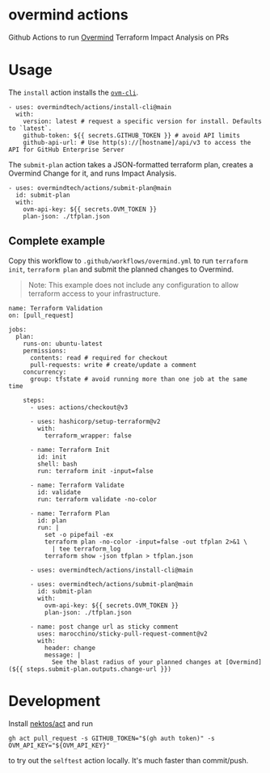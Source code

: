 # overmind actions

Github Actions to run [Overmind](https://overmind.tech/) Terraform Impact Analysis on PRs

# Usage

The `install` action installs the [`ovm-cli`](https://github.com/overmindtech/ovm-cli).

```
- uses: overmindtech/actions/install-cli@main
  with:
    version: latest # request a specific version for install. Defaults to `latest`.
    github-token: ${{ secrets.GITHUB_TOKEN }} # avoid API limits
    github-api-url: # Use http(s)://[hostname]/api/v3 to access the API for GitHub Enterprise Server
```

The `submit-plan` action takes a JSON-formatted terraform plan, creates a Overmind Change for it, and runs Impact Analysis.

```
- uses: overmindtech/actions/submit-plan@main
  id: submit-plan
  with:
    ovm-api-key: ${{ secrets.OVM_TOKEN }}
    plan-json: ./tfplan.json
```

## Complete example

Copy this workflow to `.github/workflows/overmind.yml` to run `terraform init`, `terraform plan` and submit the planned changes to Overmind.

> Note: This example does not include any configuration to allow terraform access to your infrastructure.

```
name: Terraform Validation
on: [pull_request]

jobs:
  plan:
    runs-on: ubuntu-latest
    permissions:
      contents: read # required for checkout
      pull-requests: write # create/update a comment
    concurrency:
      group: tfstate # avoid running more than one job at the same time

    steps:
      - uses: actions/checkout@v3

      - uses: hashicorp/setup-terraform@v2
        with:
          terraform_wrapper: false

      - name: Terraform Init
        id: init
        shell: bash
        run: terraform init -input=false

      - name: Terraform Validate
        id: validate
        run: terraform validate -no-color

      - name: Terraform Plan
        id: plan
        run: |
          set -o pipefail -ex
          terraform plan -no-color -input=false -out tfplan 2>&1 \
            | tee terraform_log
          terraform show -json tfplan > tfplan.json

      - uses: overmindtech/actions/install-cli@main

      - uses: overmindtech/actions/submit-plan@main
        id: submit-plan
        with:
          ovm-api-key: ${{ secrets.OVM_TOKEN }}
          plan-json: ./tfplan.json

      - name: post change url as sticky comment
        uses: marocchino/sticky-pull-request-comment@v2
        with:
          header: change
          message: |
            See the blast radius of your planned changes at [Overmind](${{ steps.submit-plan.outputs.change-url }})
```

# Development

Install [nektos/act](https://github.com/nektos/act) and run

```
gh act pull_request -s GITHUB_TOKEN="$(gh auth token)" -s OVM_API_KEY="${OVM_API_KEY}"
```

to try out the `selftest` action locally. It's much faster than commit/push.
